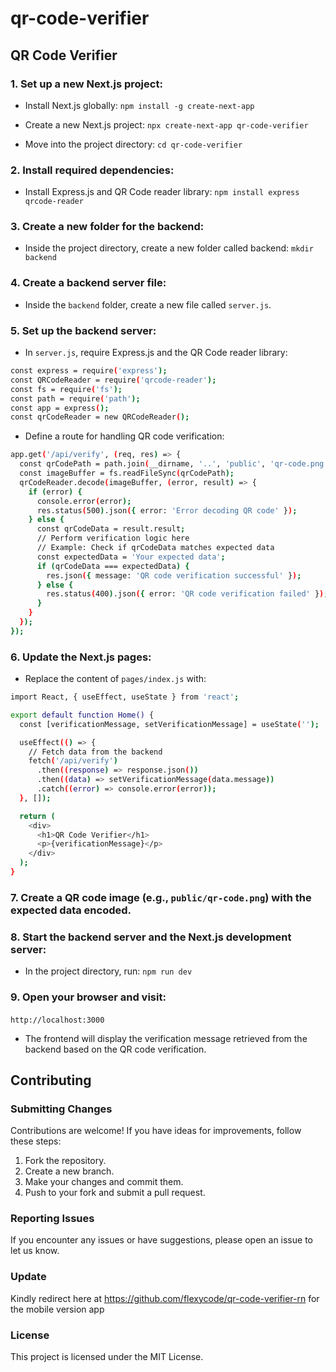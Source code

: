 # qr-code-verifier 

## QR Code Verifier

### 1. Set up a new Next.js project:  

* Install Next.js globally: `npm install -g create-next-app` 

* Create a new Next.js project: `npx create-next-app qr-code-verifier`  

* Move into the project directory: `cd qr-code-verifier`

### 2. Install required dependencies:

* Install Express.js and QR Code reader library: `npm install express qrcode-reader`

### 3. Create a new folder for the backend:

* Inside the project directory, create a new folder called backend: `mkdir backend`

### 4. Create a backend server file: 

* Inside the `backend` folder, create a new file called `server.js`.

### 5. Set up the backend server:
* In `server.js`, require Express.js and the QR Code reader library:

```bash 
const express = require('express');
const QRCodeReader = require('qrcode-reader'); 
const fs = require('fs');
const path = require('path');
const app = express();
const qrCodeReader = new QRCodeReader();
```

* Define a route for handling QR code verification:

```bash
app.get('/api/verify', (req, res) => { 
  const qrCodePath = path.join(__dirname, '..', 'public', 'qr-code.png');
  const imageBuffer = fs.readFileSync(qrCodePath);
  qrCodeReader.decode(imageBuffer, (error, result) => {
    if (error) {
      console.error(error);
      res.status(500).json({ error: 'Error decoding QR code' }); 
    } else {
      const qrCodeData = result.result;
      // Perform verification logic here
      // Example: Check if qrCodeData matches expected data
      const expectedData = 'Your expected data';
      if (qrCodeData === expectedData) {
        res.json({ message: 'QR code verification successful' }); 
      } else {
        res.status(400).json({ error: 'QR code verification failed' }); 
      }
    }
  });
});
```


### 6. Update the Next.js pages:

* Replace the content of `pages/index.js` with:

```bash
import React, { useEffect, useState } from 'react';

export default function Home() {
  const [verificationMessage, setVerificationMessage] = useState('');

  useEffect(() => {
    // Fetch data from the backend
    fetch('/api/verify') 
      .then((response) => response.json()) 
      .then((data) => setVerificationMessage(data.message))
      .catch((error) => console.error(error));
  }, []);

  return (
    <div>
      <h1>QR Code Verifier</h1>
      <p>{verificationMessage}</p> 
    </div>
  );
}
```

### 7. Create a QR code image (e.g., `public/qr-code.png`) with the expected data encoded.

### 8. Start the backend server and the Next.js development server:
* In the project directory, run: `npm run dev` 

### 9. Open your browser and visit: 
`http://localhost:3000` 

* The frontend will display the verification message retrieved from the backend based on the QR code verification.


## Contributing

### Submitting Changes

Contributions are welcome! If you have ideas for improvements, follow these steps:

1. Fork the repository.
2. Create a new branch.
3. Make your changes and commit them.
4. Push to your fork and submit a pull request.

### Reporting Issues

If you encounter any issues or have suggestions, please open an issue to let us know.

### Update

Kindly redirect here at https://github.com/flexycode/qr-code-verifier-rn
for the mobile version app

### License

This project is licensed under the MIT License.



